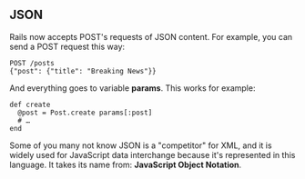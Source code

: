 ## JSON

Rails now accepts POST's requests of JSON content. For example, you can send a POST request this way:

	POST /posts
	{"post": {"title": "Breaking News"}}

And everything goes to variable **params**. This works for example:

	def create
	  @post = Post.create params[:post]
	  # …
	end

Some of you many not know JSON is a "competitor" for XML, and it is widely used for JavaScript data interchange because it's represented in this language. It takes its name from: **JavaScript Object Notation**.
